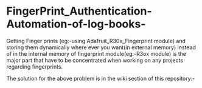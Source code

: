 # FingerPrint_Authentication-Automation-of-log-books-
Getting Finger prints (eg:-using Adafruit_R30x_Fingerprint module) and storing them dynamically where ever you want(in external memory) instead of in the internal memory of fingerprint module(eg:-R3ox module) 
is the major part that have to be concentrated when working on any projects regarding fingerprints.


The solution for the above problem is in the wiki section of this repository:-

 

